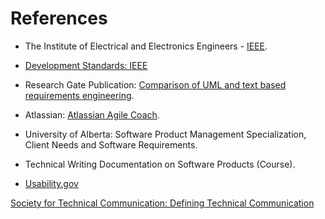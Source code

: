 # References

- The Institute of Electrical and Electronics Engineers - [IEEE](https://www.ieee.org/).
- [Development Standards: IEEE](Development.standards.ieee.org)
- Research Gate Publication: [Comparison of UML and text based requirements engineering](https://www.researchgate.net/publication/221320747_Comparison_of_UML_and_text_based_requirements_engineering).
- Atlassian: [Atlassian Agile Coach](https://www.atlassian.com/agile/project-management/user-stories).
- University of Alberta: Software Product Management Specialization, Client Needs and Software Requirements.
- Technical Writing Documentation on Software Products (Course).

- [Usability.gov](https://www.usability.gov/)

[Society for Technical Communication: Defining Technical Communication](https://www.stc.org/about-stc/defining-technical-communication/)

